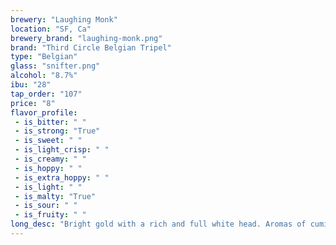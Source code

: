 ```yaml
---
brewery: "Laughing Monk"
location: "SF, Ca"
brewery_brand: "laughing-monk.png"
brand: "Third Circle Belgian Tripel"
type: "Belgian"
glass: "snifter.png"
alcohol: "8.7%"
ibu: "28"
tap_order: "107"
price: "8"
flavor_profile:
 - is_bitter: " "
 - is_strong: "True"
 - is_sweet: " "
 - is_light_crisp: " "
 - is_creamy: " "
 - is_hoppy: " "
 - is_extra_hoppy: " "
 - is_light: " "
 - is_malty: "True"
 - is_sour: " "
 - is_fruity: " "
long_desc: "Bright gold with a rich and full white head. Aromas of cumin and coriander with a slight toasted bread character."
---
```


